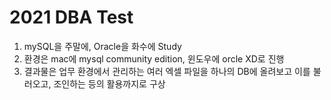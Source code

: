 # 2021 DBA Test
1. mySQL을 주말에, Oracle을 화수에 Study
2. 환경은 mac에 mysql community edition, 윈도우에 orcle XD로 진행 
3. 결과물은 업무 환경에서 관리하는 여러 엑셀 파일을 하나의 DB에 올려보고 이를 불러오고, 조인하는 등의 활용까지로 구상
